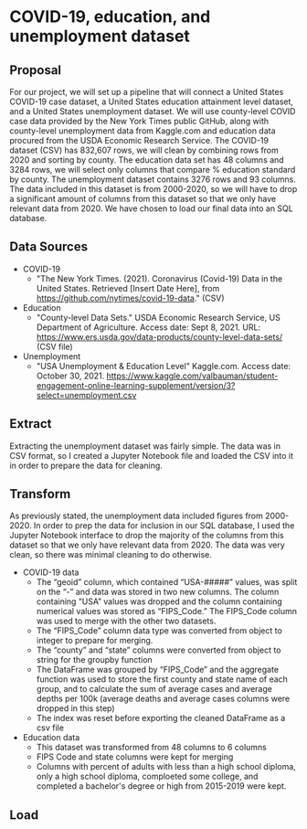 # COVID-19, education, and unemployment dataset

## Proposal
For our project, we will set up a pipeline that will connect a United States COVID-19 case dataset, a United States education attainment level dataset, and a United States unemployment dataset. We will use county-level COVID case data provided by the New York Times public GitHub, along with county-level unemployment data from Kaggle.com and education data procured from the USDA Economic Research Service. The COVID-19 dataset (CSV) has 832,607 rows, we will clean by combining rows from 2020 and sorting by county. The education data set has 48 columns and 3284 rows, we will select only columns that compare % education standard by county. The unemployment dataset contains 3276 rows and 93 columns. The data included in this dataset is from 2000-2020, so we will have to drop a significant amount of columns from this dataset so that we only have relevant data from 2020.
We have chosen to load our final data into an SQL database.

## Data Sources
- COVID-19 
  - "The New York Times. (2021). Coronavirus (Covid-19) Data in the United States. Retrieved [Insert Date Here], from https://github.com/nytimes/covid-19-data." (CSV) 
- Education
  -  "County-level Data Sets." USDA Economic Research Service, US Department of Agriculture. Access date: Sept 8, 2021. URL: https://www.ers.usda.gov/data-products/county-level-data-sets/ (CSV file)
- Unemployment
  - "USA Unemployment & Education Level" Kaggle.com. Access date: October 30, 2021. https://www.kaggle.com/valbauman/student-engagement-online-learning-supplement/version/3?select=unemployment.csv

## Extract
Extracting the unemployment dataset was fairly simple. The data was in CSV format, so I created a Jupyter Notebook file and loaded the CSV into it in order to prepare the data for cleaning.




## Transform
As previously stated, the unemployment data included figures from 2000-2020. In order to prep the data for inclusion in our SQL database, I used the Jupyter Notebook interface to drop the majority of the columns from this dataset so that we only have relevant data from 2020. The data was very clean, so there was minimal cleaning to do otherwise.

- COVID-19 data
  -	The “geoid” column, which contained “USA-#####” values, was split on the “-” and data was stored in two new columns. The column containing “USA” values was dropped and the column containing numerical values was stored as “FIPS_Code.” The FIPS_Code column was used to merge with the other two datasets. 
  -	The “FIPS_Code” column data type was converted from object to integer to prepare for merging. 
  -	The “county” and “state” columns were converted from object to string for the groupby function
  -	The DataFrame was grouped by “FIPS_Code” and the aggregate function was used to store the first county and state name of each group, and to calculate the sum of average cases and average depths per 100k (average deaths and average cases columns were dropped in this step)
  -	The index was reset before exporting the cleaned DataFrame as a csv file
 - Education data
    -	This dataset was transformed from 48 columns to 6 columns
    -	FIPS Code and state columns were kept for merging
    -	Columns with percent of adults with less than a high school diploma, only a high school diploma, comploeted some college, and completed a bachelor's degree or high from 2015-2019 were kept.

## Load
  
